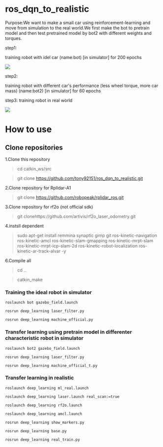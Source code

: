 # ros_dqn_to_realistic

Purpose:We want to make a small car using reinforcement-learning and move from simulation to the real world.We first make the bot to pretrain model and then test pretrained model by bot2 with different weights and torques.

step1:

training robot with idel car (name:bot) [in simulator]
for 200 epochs

<img src="https://github.com/tony92151/ros_dqn_to_realistic/blob/master/image/step1.gif"/>

step2:

training robot with different car's performance (less wheel torque, more car mass) (name:bot2) [in simulator]
for 60 epochs

step3:
training robot in real world

<img src="https://github.com/tony92151/ros_dqn_to_realistic/blob/master/image/step3.gif"/>

# How to use

## Clone repositories

1.Clone this repository

> cd catkin_ws/src

> git clone https://github.com/tony92151/ros_dqn_to_realistic.git

2.Clone repository for Rplidar-A1

> git clone https://github.com/robopeak/rplidar_ros.git

3.Clone repository for rf2o  (not official sdk)

> git clonehttps://github.com/artivis/rf2o_laser_odometry.git

4.instsll dependent

> sudo apt-get install remmina synaptic gimp git ros-kinetic-navigation ros-kinetic-amcl ros-kinetic-slam-gmapping ros-kinetic-mrpt-slam ros-kinetic-mrpt-icp-slam-2d ros-kinetic-robot-localization ros-kinetic-ar-track-alvar -y 

6.Compile all

> cd ..

> catkin_make


### Training the ideal robot in simulator
```shell= 
roslaunch bot gazebo_field.launch

rosrun deep_learning laser_filter.py

rosrun deep_learning machine_official.py
```
### Transfer learning using pretrain model in differenter characteristic robot in simulator
```shell= 
roslaunch bot2 gazebo_field.launch

rosrun deep_learning laser_filter.py

rosrun deep_learning machine_official_t.py
```

### Transfer learning in realistic

```shell= 
roslaunch deep_learning ml_real.launch

roslaunch deep_learning laser.launch real_scan:=true

roslaunch deep_learning rf2o.launch

roslaunch deep_learning amcl.launch

rosrun deep_learning show_markers.py

rosrun deep_learning base.py

rosrun deep_learning real_train.py
```
